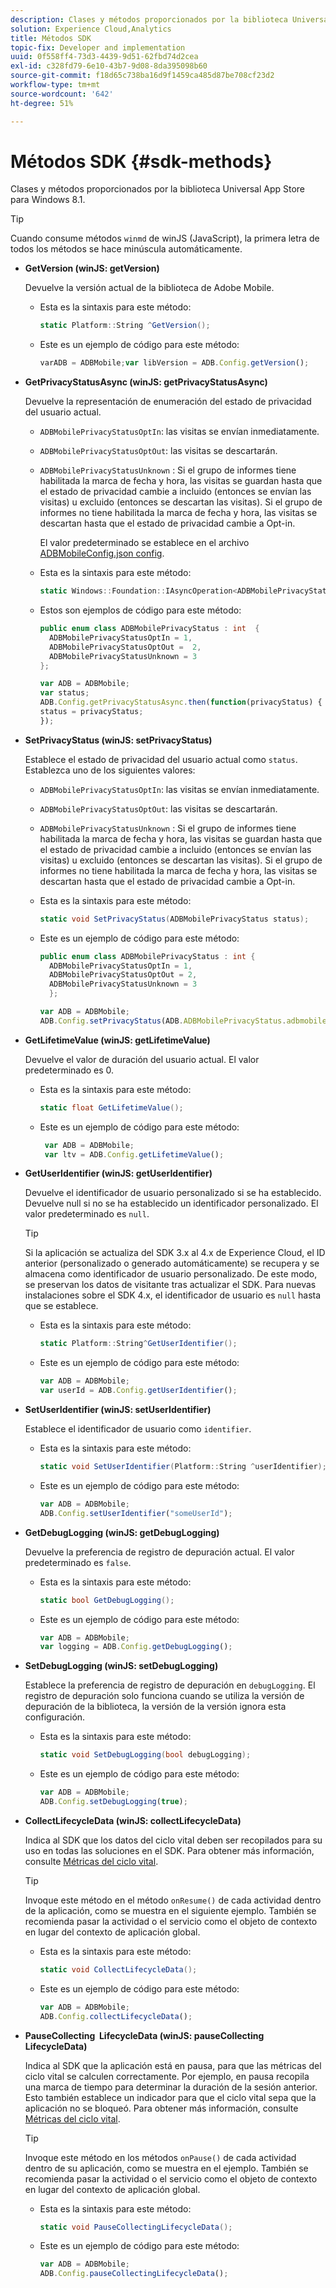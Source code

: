 ```yaml
---
description: Clases y métodos proporcionados por la biblioteca Universal App Store para Windows 8.1.
solution: Experience Cloud,Analytics
title: Métodos SDK
topic-fix: Developer and implementation
uuid: 0f558ff4-73d3-4439-9d51-62fbd74d2cea
exl-id: c328fd79-6e10-43b7-9d08-8da395098b60
source-git-commit: f18d65c738ba16d9f1459ca485d87be708cf23d2
workflow-type: tm+mt
source-wordcount: '642'
ht-degree: 51%

---
```


# Métodos SDK {#sdk-methods}

Clases y métodos proporcionados por la biblioteca Universal App Store para Windows 8.1.

>[!TIP]
>
>Cuando consume métodos `winmd` de winJS (JavaScript), la primera letra de todos los métodos se hace minúscula automáticamente.

* **GetVersion (winJS: getVersion)**

   Devuelve la versión actual de la biblioteca de Adobe Mobile.

   * Esta es la sintaxis para este método:

      ```csharp
      static Platform::String ^GetVersion();
      ```

   * Este es un ejemplo de código para este método:

      ```js
      varADB = ADBMobile;var libVersion = ADB.Config.getVersion(); 
      ```

* **GetPrivacyStatusAsync (winJS: getPrivacyStatusAsync)**

   Devuelve la representación de enumeración del estado de privacidad del usuario actual.

   * `ADBMobilePrivacyStatusOptIn`: las visitas se envían inmediatamente.
   * `ADBMobilePrivacyStatusOptOut`: las visitas se descartarán.
   * `ADBMobilePrivacyStatusUnknown` : Si el grupo de informes tiene habilitada la marca de fecha y hora, las visitas se guardan hasta que el estado de privacidad cambie a incluido (entonces se envían las visitas) u excluido (entonces se descartan las visitas). Si el grupo de informes no tiene habilitada la marca de fecha y hora, las visitas se descartan hasta que el estado de privacidad cambie a Opt-in.

      El valor predeterminado se establece en el archivo [ADBMobileConfig.json config](/help/windows-appstore/c-configuration/c.json.md).

   * Esta es la sintaxis para este método:

      ```csharp
      static Windows::Foundation::IAsyncOperation<ADBMobilePrivacyStatus> ^getPrivacyStatusAsync(); 
      ```

   * Estos son ejemplos de código para este método:

      ```csharp
      public enum class ADBMobilePrivacyStatus : int  {
        ADBMobilePrivacyStatusOptIn = 1, 
        ADBMobilePrivacyStatusOptOut =  2,
        ADBMobilePrivacyStatusUnknown = 3
      };
      ```

      ```js
      var ADB = ADBMobile;
      var status;
      ADB.Config.getPrivacyStatusAsync.then(function(privacyStatus) {
      status = privacyStatus;
      }); 
      ```

* **SetPrivacyStatus (winJS: setPrivacyStatus)**

   Establece el estado de privacidad del usuario actual como `status`. Establezca uno de los siguientes valores:

   * `ADBMobilePrivacyStatusOptIn`: las visitas se envían inmediatamente.
   * `ADBMobilePrivacyStatusOptOut`: las visitas se descartarán.
   * `ADBMobilePrivacyStatusUnknown` : Si el grupo de informes tiene habilitada la marca de fecha y hora, las visitas se guardan hasta que el estado de privacidad cambie a incluido (entonces se envían las visitas) u excluido (entonces se descartan las visitas). Si el grupo de informes no tiene habilitada la marca de fecha y hora, las visitas se descartan hasta que el estado de privacidad cambie a Opt-in.

   * Esta es la sintaxis para este método:

      ```csharp
      static void SetPrivacyStatus(ADBMobilePrivacyStatus status);
      ```

   * Este es un ejemplo de código para este método:

      ```csharp
      public enum class ADBMobilePrivacyStatus : int {
        ADBMobilePrivacyStatusOptIn = 1,
        ADBMobilePrivacyStatusOptOut = 2,
        ADBMobilePrivacyStatusUnknown = 3
        }; 
      ```

      ```js
      var ADB = ADBMobile;
      ADB.Config.setPrivacyStatus(ADB.ADBMobilePrivacyStatus.adbmobilePrivacyStatusOptIn); 
      ```

* **GetLifetimeValue (winJS: getLifetimeValue)**

   Devuelve el valor de duración del usuario actual. El valor predeterminado es 0.

   * Esta es la sintaxis para este método:

      ```csharp
      static float GetLifetimeValue();
      ```

   * Este es un ejemplo de código para este método:

      ```js
       var ADB = ADBMobile;
       var ltv = ADB.Config.getLifetimeValue(); 
      ```

* **GetUserIdentifier (winJS: getUserIdentifier)**

   Devuelve el identificador de usuario personalizado si se ha establecido. Devuelve null si no se ha establecido un identificador personalizado. El valor predeterminado es `null`.

   >[!TIP]
   >
   >Si la aplicación se actualiza del SDK 3.x al 4.x de Experience Cloud, el ID anterior (personalizado o generado automáticamente) se recupera y se almacena como identificador de usuario personalizado. De este modo, se preservan los datos de visitante tras actualizar el SDK. Para nuevas instalaciones sobre el SDK 4.x, el identificador de usuario es `null` hasta que se establece.

   * Esta es la sintaxis para este método:

      ```csharp
      static Platform::String^GetUserIdentifier();
      ```

   * Este es un ejemplo de código para este método:

      ```js
      var ADB = ADBMobile;
      var userId = ADB.Config.getUserIdentifier(); 
      ```

* **SetUserIdentifier (winJS: setUserIdentifier)**

   Establece el identificador de usuario como `identifier`.

   * Esta es la sintaxis para este método:

      ```csharp
      static void SetUserIdentifier(Platform::String ^userIdentifier);
      ```

   * Este es un ejemplo de código para este método:

      ```js
      var ADB = ADBMobile;
      ADB.Config.setUserIdentifier("someUserId"); 
      ```

* **GetDebugLogging (winJS: getDebugLogging)**

   Devuelve la preferencia de registro de depuración actual. El valor predeterminado es `false`.

   * Esta es la sintaxis para este método:

      ```csharp
      static bool GetDebugLogging(); 
      ```

   * Este es un ejemplo de código para este método:

      ```js
      var ADB = ADBMobile;
      var logging = ADB.Config.getDebugLogging(); 
      ```

* **SetDebugLogging (winJS: setDebugLogging)**

   Establece la preferencia de registro de depuración en `debugLogging`. El registro de depuración solo funciona cuando se utiliza la versión de depuración de la biblioteca, la versión de la versión ignora esta configuración.

   * Esta es la sintaxis para este método:

      ```csharp
      static void SetDebugLogging(bool debugLogging); 
      ```

   * Este es un ejemplo de código para este método:

      ```js
      var ADB = ADBMobile;
      ADB.Config.setDebugLogging(true); 
      ```

* **CollectLifecycleData (winJS: collectLifecycleData)**

   Indica al SDK que los datos del ciclo vital deben ser recopilados para su uso en todas las soluciones en el SDK. Para obtener más información, consulte [Métricas del ciclo vital](/help/windows-appstore/metrics.md).

   >[!TIP]
   >
   >Invoque este método en el método `onResume()` de cada actividad dentro de la aplicación, como se muestra en el siguiente ejemplo. También se recomienda pasar la actividad o el servicio como el objeto de contexto en lugar del contexto de aplicación global.

   * Esta es la sintaxis para este método:

      ```csharp
      static void CollectLifecycleData();
      ```

   * Este es un ejemplo de código para este método:

      ```js
      var ADB = ADBMobile;
      ADB.Config.collectLifecycleData(); 
      ```

* **PauseCollecting &#x200B; LifecycleData (winJS: pauseCollecting &#x200B; LifecycleData)**

   Indica al SDK que la aplicación está en pausa, para que las métricas del ciclo vital se calculen correctamente. Por ejemplo, en pausa recopila una marca de tiempo para determinar la duración de la sesión anterior. Esto también establece un indicador para que el ciclo vital sepa que la aplicación no se bloqueó. Para obtener más información, consulte [Métricas del ciclo vital](/help/windows-appstore/metrics.md).

   >[!TIP]
   >
   >Invoque este método en los métodos `onPause()` de cada actividad dentro de su aplicación, como se muestra en el ejemplo. También se recomienda pasar la actividad o el servicio como el objeto de contexto en lugar del contexto de aplicación global.

   * Esta es la sintaxis para este método:

      ```csharp
      static void PauseCollectingLifecycleData();
      ```

   * Este es un ejemplo de código para este método:

      ```js
      var ADB = ADBMobile;
      ADB.Config.pauseCollectingLifecycleData();
      ```
